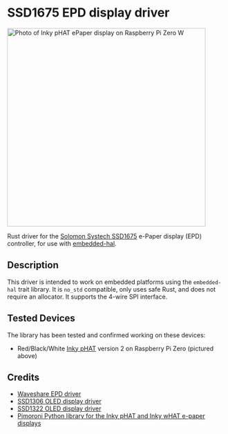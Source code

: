 # SSD1675 EPD display driver

<img src="https://raw.githubusercontent.com/wezm/ssd1675/master/IMG_2198.jpg" width="459" alt="Photo of Inky pHAT ePaper display on Raspberry Pi Zero W" />

Rust driver for the [Solomon Systech SSD1675][SSD1675] e-Paper display (EPD)
controller, for use with [embedded-hal].

## Description

This driver is intended to work on embedded platforms using the `embedded-hal`
trait library. It is `no_std` compatible, only uses safe Rust, and does not
require an allocator. It supports the 4-wire SPI interface.

## Tested Devices

The library has been tested and confirmed working on these devices:

* Red/Black/White [Inky pHAT] version 2 on Raspberry Pi Zero (pictured above)

## Credits

* [Waveshare EPD driver](https://github.com/caemor/epd-waveshare)
* [SSD1306 OLED display driver](https://github.com/jamwaffles/ssd1306)
* [SSD1322 OLED display driver](https://github.com/edarc/ssd1322)
* [Pimoroni Python library for the Inky pHAT and Inky wHAT e-paper displays](https://github.com/pimoroni/inky)

[SSD1675]: http://www.solomon-systech.com/en/product/advanced-display/bistable-display-driver-ic/SSD1675/
[embedded-hal]: https://crates.io/crates/embedded-hal
[Inky pHat]: https://shop.pimoroni.com/products/inky-phat
